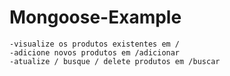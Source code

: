 
# Mongoose-Example 

    -visualize os produtos existentes em / 
    -adicione novos produtos em /adicionar
    -atualize / busque / delete produtos em /buscar
